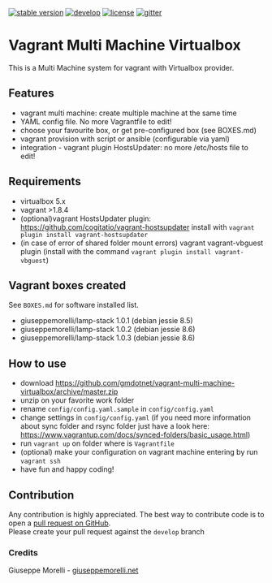 [![stable version](https://img.shields.io/badge/stable%20version-1.0.0-green.svg?style=flat-square)](https://github.com/gmdotnet/vagrant-multi-machine-virtualbox/releases/tag/1.0.0)
[![develop](https://img.shields.io/badge/beta%20version-branch%20develop-oran.svg?style=flat-square)](https://github.com/gmdotnet/vagrant-multi-machine-virtualbox/tree/develop)
[![license](https://img.shields.io/badge/license-OSL--3-blue.svg?style=flat-square)](https://github.com/gmdotnet/vagrant-multi-machine-virtualbox/blob/master/LICENSE.txt)
[![gitter](https://img.shields.io/gitter/room/nwjs/nw.js.svg)](https://gitter.im/GMdotnet/Lobby?utm_source=share-link&utm_medium=link&utm_campaign=share-link)

# Vagrant Multi Machine Virtualbox

This is a Multi Machine system for vagrant with Virtualbox provider.  

## Features
- vagrant multi machine: create multiple machine at the same time
- YAML config file. No more Vagrantfile to edit!
- choose your favourite box, or get pre-configured box (see BOXES.md)
- vagrant provision with script or ansible (configurable via yaml)
- integration - vagrant plugin HostsUpdater: no more /etc/hosts file to edit!

## Requirements
- virtualbox 5.x
- vagrant >1.8.4
- (optional)vagrant HostsUpdater plugin: https://github.com/cogitatio/vagrant-hostsupdater
  install with `vagrant plugin install vagrant-hostsupdater`
- (in case of error of shared folder mount errors) vagrant vagrant-vbguest plugin (install with the command `vagrant plugin install vagrant-vbguest`)

## Vagrant boxes created
See `BOXES.md` for software installed list.

- giuseppemorelli/lamp-stack 1.0.1 (debian jessie 8.5)
- giuseppemorelli/lamp-stack 1.0.2 (debian jessie 8.6)
- giuseppemorelli/lamp-stack 1.0.3 (debian jessie 8.6)

## How to use
- download https://github.com/gmdotnet/vagrant-multi-machine-virtualbox/archive/master.zip
- unzip on your favorite work folder
- rename `config/config.yaml.sample` in `config/config.yaml`
- change settings in `config/config.yaml`
(if you need more information about sync folder and rsync folder just have a look here: https://www.vagrantup.com/docs/synced-folders/basic_usage.html)
- run `vagrant up` on folder where is `Vagrantfile`
- (optional) make your configuration on vagrant machine entering by run `vagrant ssh`
- have fun and happy coding!

## Contribution
Any contribution is highly appreciated. The best way to contribute code is to open a [pull request on GitHub](https://help.github.com/articles/using-pull-requests).<br />Please create your pull request against the `develop` branch

### Credits
Giuseppe Morelli - [giuseppemorelli.net](http://www.giuseppemorelli.net)
